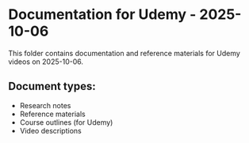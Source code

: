 # Documentation for Udemy - 2025-10-06

This folder contains documentation and reference materials for Udemy videos on 2025-10-06.

## Document types:
- Research notes
- Reference materials
- Course outlines (for Udemy)
- Video descriptions

